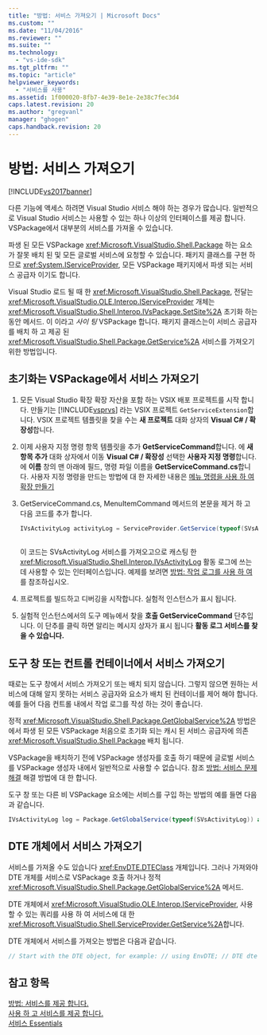 ```yaml
---
title: "방법: 서비스 가져오기 | Microsoft Docs"
ms.custom: ""
ms.date: "11/04/2016"
ms.reviewer: ""
ms.suite: ""
ms.technology: 
  - "vs-ide-sdk"
ms.tgt_pltfrm: ""
ms.topic: "article"
helpviewer_keywords: 
  - "서비스를 사용"
ms.assetid: 1f000020-8fb7-4e39-8e1e-2e38c7fec3d4
caps.latest.revision: 20
ms.author: "gregvanl"
manager: "ghogen"
caps.handback.revision: 20
---
```

# 방법: 서비스 가져오기
[!INCLUDE[vs2017banner](../code-quality/includes/vs2017banner.md)]

다른 기능에 액세스 하려면 Visual Studio 서비스 해야 하는 경우가 많습니다. 일반적으로 Visual Studio 서비스는 사용할 수 있는 하나 이상의 인터페이스를 제공 합니다. VSPackage에서 대부분의 서비스를 가져올 수 있습니다.  
  
 파생 된 모든 VSPackage <xref:Microsoft.VisualStudio.Shell.Package> 하는 요소가 잘못 배치 된 및 모든 글로벌 서비스에 요청할 수 있습니다. 패키지 클래스를 구현 하므로 <xref:System.IServiceProvider>, 모든 VSPackage 패키지에서 파생 되는 서비스 공급자 이기도 합니다.  
  
 Visual Studio 로드 될 때 한 <xref:Microsoft.VisualStudio.Shell.Package>, 전달는 <xref:Microsoft.VisualStudio.OLE.Interop.IServiceProvider> 개체는 <xref:Microsoft.VisualStudio.Shell.Interop.IVsPackage.SetSite%2A> 초기화 하는 동안 메서드. 이 이라고 *사이 팅* VSPackage 합니다. 패키지 클래스는이 서비스 공급자를 배치 하 고 제공 된 <xref:Microsoft.VisualStudio.Shell.Package.GetService%2A> 서비스를 가져오기 위한 방법입니다.  
  
## 초기화는 VSPackage에서 서비스 가져오기  
  
1.  모든 Visual Studio 확장 확장 자산을 포함 하는 VSIX 배포 프로젝트를 시작 합니다. 만들기는 [!INCLUDE[vsprvs](../code-quality/includes/vsprvs_md.md)] 라는 VSIX 프로젝트 `GetServiceExtension`합니다. VSIX 프로젝트 템플릿을 찾을 수는 **새 프로젝트** 대화 상자의 **Visual C\# \/ 확장성**합니다.  
  
2.  이제 사용자 지정 명령 항목 템플릿을 추가 **GetServiceCommand**합니다. 에 **새 항목 추가** 대화 상자에서 이동 **Visual C\# \/ 확장성** 선택한 **사용자 지정 명령**합니다. 에 **이름** 창의 맨 아래에 필드, 명령 파일 이름을 **GetServiceCommand.cs**합니다. 사용자 지정 명령을 만드는 방법에 대 한 자세한 내용은 [메뉴 명령을 사용 하 여 확장 만들기](../extensibility/creating-an-extension-with-a-menu-command.md)  
  
3.  GetServiceCommand.cs, MenuItemCommand 메서드의 본문을 제거 하 고 다음 코드를 추가 합니다.  
  
    ```c#  
    IVsActivityLog activityLog = ServiceProvider.GetService(typeof(SVsActivityLog)) as IVsActivityLog; if (activityLog == null) return; System.Windows.Forms.MessageBox.Show("Found the activity log service.");  
  
    ```  
  
     이 코드는 SVsActivityLog 서비스를 가져오고으로 캐스팅 한 <xref:Microsoft.VisualStudio.Shell.Interop.IVsActivityLog> 활동 로그에 쓰는 데 사용할 수 있는 인터페이스입니다. 예제를 보려면 [방법: 작업 로그를 사용 하 여](../extensibility/how-to-use-the-activity-log.md)를 참조하십시오.  
  
4.  프로젝트를 빌드하고 디버깅을 시작합니다. 실험적 인스턴스가 표시 됩니다.  
  
5.  실험적 인스턴스에서의 도구 메뉴에서 찾을 **호출 GetServiceCommand** 단추입니다. 이 단추를 클릭 하면 알리는 메시지 상자가 표시 됩니다 **활동 로그 서비스를 찾을 수 있습니다.**  
  
## 도구 창 또는 컨트롤 컨테이너에서 서비스 가져오기  
 때로는 도구 창에서 서비스 가져오기 또는 배치 되지 않습니다. 그렇지 않으면 원하는 서비스에 대해 알지 못하는 서비스 공급자와 요소가 배치 된 컨테이너를 제어 해야 합니다. 예를 들어 다음 컨트롤 내에서 작업 로그를 작성 하는 것이 좋습니다.  
  
 정적 <xref:Microsoft.VisualStudio.Shell.Package.GetGlobalService%2A> 방법은에서 파생 된 모든 VSPackage 처음으로 초기화 되는 캐시 된 서비스 공급자에 의존 <xref:Microsoft.VisualStudio.Shell.Package> 배치 됩니다.  
  
 VSPackage을 배치하기 전에 VSPackage 생성자를 호출 하기 때문에 글로벌 서비스를 VSPackage 생성자 내에서 일반적으로 사용할 수 없습니다. 참조 [방법: 서비스 문제 해결](../extensibility/how-to-troubleshoot-services.md) 해결 방법에 대 한 합니다.  
  
 도구 창 또는 다른 비 VSPackage 요소에는 서비스를 구입 하는 방법의 예를 들면 다음과 같습니다.  
  
```c#  
IVsActivityLog log = Package.GetGlobalService(typeof(SVsActivityLog)) as IVsActivityLog; if (log == null) return;  
```  
  
## DTE 개체에서 서비스 가져오기  
 서비스를 가져올 수도 있습니다 <xref:EnvDTE.DTEClass> 개체입니다. 그러나 가져와야 DTE 개체를 서비스로 VSPackage 호출 하거나 정적 <xref:Microsoft.VisualStudio.Shell.Package.GetGlobalService%2A> 메서드.  
  
 DTE 개체에서 <xref:Microsoft.VisualStudio.OLE.Interop.IServiceProvider>, 사용할 수 있는 쿼리를 사용 하 여 서비스에 대 한 <xref:Microsoft.VisualStudio.Shell.ServiceProvider.GetService%2A>합니다.  
  
 DTE 개체에서 서비스를 가져오는 방법은 다음과 같습니다.  
  
```c#  
// Start with the DTE object, for example: // using EnvDTE; // DTE dte = (DTE)GetService(typeof(DTE)); ServiceProvider sp = new ServiceProvider((Microsoft.VisualStudio.OLE.Interop.IServiceProvider)dte); if (sp != null) { IVsActivityLog log = sp.GetService(typeof(SVsActivityLog)) as IVsActivityLog; if (log != null) { System.Windows.Forms.MessageBox.Show("Found the activity log service."); } }  
```  
  
## 참고 항목  
 [방법: 서비스를 제공 합니다.](../extensibility/how-to-provide-a-service.md)   
 [사용 하 고 서비스를 제공 합니다.](../extensibility/using-and-providing-services.md)   
 [서비스 Essentials](../extensibility/internals/service-essentials.md)